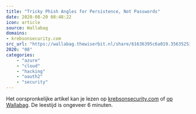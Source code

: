 ```yaml
---
title: "Tricky Phish Angles for Persistence, Not Passwords"
date: 2020-08-20 08:48:22
icon: article
source: Wallabag
domains:
- krebsonsecurity.com
src_url: "https://wallabag.thewiserbit.nl/share/61636395c6a019.35635253"
2020: "08"
categories:
    - "azure"
    - "cloud"
    - "hacking"
    - "oauth2"
    - "security"
---
```

Het oorspronkelijke artikel kan je lezen op [krebsonsecurity.com](https://krebsonsecurity.com/2020/01/tricky-phish-angles-for-persistence-not-passwords/) of [op Wallabag](https://wallabag.thewiserbit.nl/share/61636395c6a019.35635253). De leestijd is ongeveer 6 minuten.